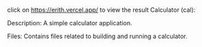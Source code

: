 click on https://erith.vercel.app/ to view the result
Calculator (cal):

Description: A simple calculator application.

Files: Contains files related to building and running a calculator.
